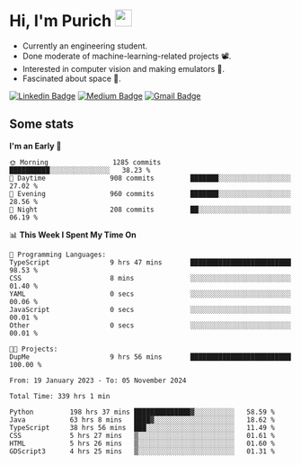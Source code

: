 <h1 align="left">Hi, I'm Purich
<img src="https://media.giphy.com/media/hvRJCLFzcasrR4ia7z/giphy.gif" width="30px"/></h1>

* Currently an engineering student.
* Done moderate of machine-learning-related projects :film_projector:.
* Interested in computer vision and making emulators :space_invader:.
* Fascinated about space :milky_way:.

[![Linkedin Badge](https://img.shields.io/badge/-Purich-blue?style=flat-square&logo=Linkedin&logoColor=white&link=https://www.linkedin.com/in/purich-siritip-16b3b3255/)](https://www.linkedin.com/in/purich-siritip-16b3b3255) [![Medium Badge](https://img.shields.io/badge/-@purich-gray?style=flat-square&labelColor=000000&logo=Medium&link=https://medium.com/@phuritsiritip)](https://medium.com/@phuritsiritip)
[![Gmail Badge](https://img.shields.io/badge/-mark.phurit@gmail.com-c14438?style=flat-square&logo=Gmail&logoColor=white&link=mailto:mark.phurit@gmail.com)](mailto:mark.phurit@gmail.com)

## Some stats

  
  <!--START_SECTION:waka-->
**I'm an Early 🐤** 

```text
🌞 Morning                1285 commits        ██████████░░░░░░░░░░░░░░░   38.23 % 
🌆 Daytime                908 commits         ███████░░░░░░░░░░░░░░░░░░   27.02 % 
🌃 Evening                960 commits         ███████░░░░░░░░░░░░░░░░░░   28.56 % 
🌙 Night                  208 commits         ██░░░░░░░░░░░░░░░░░░░░░░░   06.19 % 
```


📊 **This Week I Spent My Time On** 

```text
💬 Programming Languages: 
TypeScript               9 hrs 47 mins       █████████████████████████   98.53 % 
CSS                      8 mins              ░░░░░░░░░░░░░░░░░░░░░░░░░   01.40 % 
YAML                     0 secs              ░░░░░░░░░░░░░░░░░░░░░░░░░   00.06 % 
JavaScript               0 secs              ░░░░░░░░░░░░░░░░░░░░░░░░░   00.01 % 
Other                    0 secs              ░░░░░░░░░░░░░░░░░░░░░░░░░   00.01 % 

🐱‍💻 Projects: 
DupMe                    9 hrs 56 mins       █████████████████████████   100.00 % 
```


<!--END_SECTION:waka-->

  <!--START_SECTION:waka-simple-->

```text
From: 19 January 2023 - To: 05 November 2024

Total Time: 339 hrs 1 min

Python         198 hrs 37 mins ██████████████▓░░░░░░░░░░   58.59 %
Java           63 hrs 8 mins   ████▓░░░░░░░░░░░░░░░░░░░░   18.62 %
TypeScript     38 hrs 56 mins  ███░░░░░░░░░░░░░░░░░░░░░░   11.49 %
CSS            5 hrs 27 mins   ▒░░░░░░░░░░░░░░░░░░░░░░░░   01.61 %
HTML           5 hrs 26 mins   ▒░░░░░░░░░░░░░░░░░░░░░░░░   01.60 %
GDScript3      4 hrs 25 mins   ▒░░░░░░░░░░░░░░░░░░░░░░░░   01.31 %
```

<!--END_SECTION:waka-simple-->

  <!--![Anurag's GitHub stats](https://github-readme-stats.vercel.app/api?username=vikimark&show_icons=true&theme=gruvbox_light)-->
  
<!--
**vikimark/vikimark** is a ✨ _special_ ✨ repository because its `README.md` (this file) appears on your GitHub profile.

Here are some ideas to get you started:

- 🔭 I’m currently working on ...
- 🌱 I’m currently learning ...
- 👯 I’m looking to collaborate on ...
- 🤔 I’m looking for help with ...
- 💬 Ask me about ...
- 📫 How to reach me: ...
- 😄 Pronouns: ...
- ⚡ Fun fact: ...
-->
